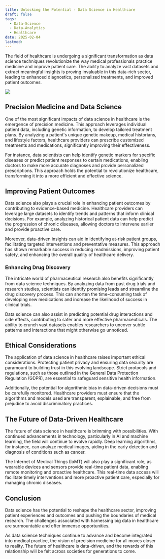 ```yaml
---
title: Unlocking the Potential - Data Science in Healthcare
draft: false
tags:
  - Data-Science
  - Data-Analytics
  - Healthcare
date: 2025-02-04
lastmod:
---
```

The field of healthcare is undergoing a significant transformation as data science techniques revolutionize the way medical professionals practice medicine and improve patient care. The ability to analyze vast datasets and extract meaningful insights is proving invaluable in this data-rich sector, leading to enhanced diagnostics, personalized treatments, and improved patient outcomes.

![](https://www.orientsoftware.com/Themes/Content/Images/blog/2023-08-01/data-science-in-healthcare-why.jpg)
## Precision Medicine and Data Science

One of the most significant impacts of data science in healthcare is the emergence of precision medicine. This approach leverages individual patient data, including genetic information, to develop tailored treatment plans. By analyzing a patient's unique genetic makeup, medical historians, and lifestyle factors, healthcare providers can prescribe customized treatments and medications, significantly improving their effectiveness.

For instance, data scientists can help identify genetic markers for specific diseases or predict patient responses to certain medications, enabling doctors to make more accurate diagnoses and provide personalized prescriptions. This approach holds the potential to revolutionize healthcare, transforming it into a more efficient and effective science.

## Improving Patient Outcomes

Data science also plays a crucial role in enhancing patient outcomes by contributing to evidence-based medicine. Healthcare providers can leverage large datasets to identify trends and patterns that inform clinical decisions. For example, analyzing historical patient data can help predict the progression of chronic diseases, allowing doctors to intervene earlier and provide proactive care.

Moreover, data-driven insights can aid in identifying at-risk patient groups, facilitating targeted interventions and preventative measures. This approach has shown remarkable success in reducing readmissions, improving patient safety, and enhancing the overall quality of healthcare delivery.

### Enhancing Drug Discovery

The intricate world of pharmaceutical research also benefits significantly from data science techniques. By analyzing data from past drug trials and research studies, scientists can identify promising leads and streamline the drug discovery process. This can shorten the time-consuming task of developing new medications and increase the likelihood of success in clinical trials.

Data science can also assist in predicting potential drug interactions and side effects, contributing to safer and more effective pharmaceuticals. The ability to crunch vast datasets enables researchers to uncover subtle patterns and interactions that might otherwise go unnoticed.

## Ethical Considerations

The application of data science in healthcare raises important ethical considerations. Protecting patient privacy and ensuring data security are paramount to building trust in this evolving landscape. Strict protocols and regulations, such as those outlined in the General Data Protection Regulation (GDPR), are essential to safeguard sensitive health information.

Additionally, the potential for algorithmic bias in data-driven decisions must be carefully monitored. Healthcare providers must ensure that the algorithms and models used are transparent, explainable, and free from prejudice to avoid discriminatory practices.

## The Future of Data-Driven Healthcare

The future of data science in healthcare is brimming with possibilities. With continued advancements in technology, particularly in AI and machine learning, the field will continue to evolve rapidly. Deep learning algorithms, for instance, can analyze medical images, aiding in the early detection and diagnosis of conditions such as cancer.

The Internet of Medical Things (IoMT) will also play a significant role, as wearable devices and sensors provide real-time patient data, enabling remote monitoring and proactive healthcare. This real-time data access will facilitate timely interventions and more proactive patient care, especially for managing chronic diseases.

## Conclusion

Data science has the potential to reshape the healthcare sector, improving patient experiences and outcomes and pushing the boundaries of medical research. The challenges associated with harnessing big data in healthcare are surmountable and offer immense opportunities.

As data science techniques continue to advance and become integrated into medical practice, the vision of precision medicine for all moves closer to reality. The future of healthcare is data-driven, and the rewards of this relationship will be felt across societies for generations to come.